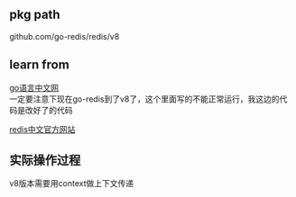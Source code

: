 ## pkg path
github.com/go-redis/redis/v8

## learn from
[go语言中文网](https://studygolang.com/articles/27698)  
一定要注意下现在go-redis到了v8了，这个里面写的不能正常运行，我这边的代码是改好了的代码

[redis中文官方网站](http://www.redis.cn/commands.html)

## 实际操作过程
v8版本需要用context做上下文传递